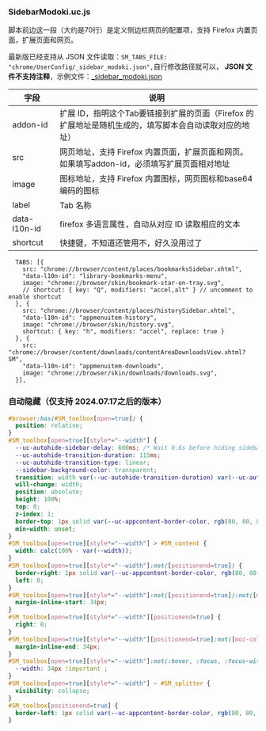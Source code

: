 ### SidebarModoki.uc.js

脚本前边这一段（大约是70行）是定义侧边栏网页的配置项，支持 Firefox 内置页面，扩展页面和网页。

最新版已经支持从 JSON 文件读取：`SM_TABS_FILE: "chrome/UserConfig/_sidebar_modoki.json",`自行修改路径就可以， **JSON 文件不支持注释**，示例文件：[_sidebar_modoki.json](_sidebar_modoki.json)

| 字段         | 说明                                                         |
| ------------ | ------------------------------------------------------------ |
| addon-id     | 扩展 ID，指明这个Tab要链接到扩展的页面（Firefox 的扩展地址是随机生成的，填写脚本会自动读取对应的地址） |
| src          | 网页地址，支持 Firefox 内置页面，扩展页面和网页。如果填写addon-id，必须填写扩展页面相对地址 |
| image        | 图标地址，支持 Firefox 内置图标，网页图标和base64编码的图标  |
| label        | Tab 名称                                                     |
| data-l10n-id | firefox 多语言属性，自动从对应 ID 读取相应的文本             |
| shortcut     | 快捷键，不知道还管用不，好久没用过了                         |

```
  TABS: [{
    src: "chrome://browser/content/places/bookmarksSidebar.xhtml",
    "data-l10n-id": "library-bookmarks-menu",
    image: "chrome://browser/skin/bookmark-star-on-tray.svg",
    // shortcut: { key: "Q", modifiers: "accel,alt" } // uncomment to enable shortcut
  }, {
    src: "chrome://browser/content/places/historySidebar.xhtml",
    "data-l10n-id": "appmenuitem-history",
    image: "chrome://browser/skin/history.svg",
    shortcut: { key: "h", modifiers: "accel", replace: true }
  }, {
    src: "chrome://browser/content/downloads/contentAreaDownloadsView.xhtml?SM",
    "data-l10n-id": "appmenuitem-downloads",
    image: "chrome://browser/skin/downloads/downloads.svg",
  }],
```

### 自动隐藏（仅支持 2024.07.17之后的版本）

```css
#browser:has(#SM_toolbox[open=true]) {
  position: relative;
}
#SM_toolbox[open=true][style*="--width"] {
  --uc-autohide-sidebar-delay: 600ms; /* Wait 0.6s before hiding sidebar */
  --uc-autohide-transition-duration: 115ms;
  --uc-autohide-transition-type: linear;
  --sidebar-background-color: transparent;
  transition: width var(--uc-autohide-transition-duration) var(--uc-autohide-transition-type) var(--uc-autohide-sidebar-delay);
  will-change: width;
  position: absolute;
  height: 100%;
  top: 0;
  z-index: 1;
  border-top: 1px solid var(--uc-appcontent-border-color, rgb(80, 80, 80));
  min-width: unset;
}
#SM_toolbox[open=true][style*="--width"] > #SM_content {
  width: calc(100% - var(--width));
}
#SM_toolbox[open=true][style*="--width"]:not([positionend=true]) {
  border-right: 1px solid var(--uc-appcontent-border-color, rgb(80, 80, 80));
  left: 0;
}
#SM_toolbox[open=true][style*="--width"]:not([positionend=true]):not([moz-collapsed]) ~ #appcontent {
  margin-inline-start: 34px;
}
#SM_toolbox[open=true][style*="--width"][positionend=true] {
  right: 0;
}
#SM_toolbox[open=true][style*="--width"][positionend=true]:not([moz-collapsed]) ~ #appcontent {
  margin-inline-end: 34px;
}
#SM_toolbox[open=true][style*="--width"]:not(:hover, :focus, :focus-within, :active, [disiable-auto-hide=true]) {
  --width: 34px !important ;
}
#SM_toolbox[open=true][style*="--width"] ~ #SM_splitter {
  visibility: collapse;
}
#SM_toolbox[positionend=true] {
  border-left: 1px solid var(--uc-appcontent-border-color, rgb(80, 80, 80));
}
```

